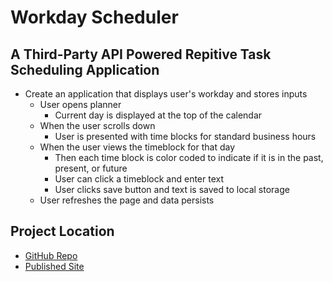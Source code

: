 # Workday Scheduler
## A Third-Party API Powered Repitive Task Scheduling Application

* Create an application that displays user's workday and stores inputs
    * User opens planner 
        * Current day is displayed at the top of the calendar
    * When the user scrolls down
        * User is presented with time blocks for standard business hours
    * When the user views the timeblock for that day
        * Then each time block is color coded to indicate if it is in the past, present, or future
        * User can click a timeblock and enter text
        * User clicks save button and text is saved to local storage
    * User refreshes the page and data persists

## Project Location

* [GitHub Repo](https://github.com/Gavin867/workday-scheduler)
* [Published Site](https://gavin867.github.io/workday-scheduler/)